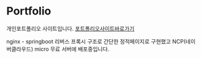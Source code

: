 # Portfolio
개인포트폴리오 사이트입니다.
<a href="https://portfolio.hongdol.site"> 포트폴리오사이트바로가기</a>

nginx - springboot 리버스 프록시 구조로 간단한 정적페이지로 구현했고 NCP(네이버클라우드) micro  무료 서버에 배포중입니다.

